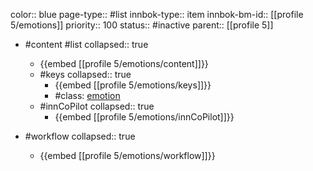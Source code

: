 color:: blue
page-type:: #list
innbok-type:: item
innbok-bm-id:: [[profile 5/emotions]]
priority:: 100
status:: #inactive
parent:: [[profile 5]]

- #content #list
  collapsed:: true
	- {{embed [[profile 5/emotions/content]]}}
  - #keys
    collapsed:: true
	  - {{embed [[profile 5/emotions/keys]]}}
	  - #class: [emotion](https://go.innbok.com/#/page/innBoK%2Fclass%2Femotion)
  - #innCoPilot
    collapsed:: true
	  - {{embed [[profile 5/emotions/innCoPilot]]}}

- #workflow
  collapsed:: true
	- {{embed [[profile 5/emotions/workflow]]}}






